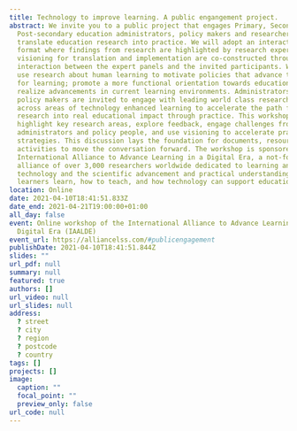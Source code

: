 ```yaml
---
title: Technology to improve learning. A public engangement project.
abstract: We invite you to a public project that engages Primary, Secondary, and
  Post-secondary education administrators, policy makers and researchers to
  translate education research into practice. We will adopt an interactive panel
  format where findings from research are highlighted by research experts, and
  visioning for translation and implementation are co-constructed through
  interaction between the expert panels and the invited participants. We will
  use research about human learning to motivate policies that advance technology
  for learning; promote a more functional orientation towards education; and
  realize advancements in current learning environments. Administrators and
  policy makers are invited to engage with leading world class researchers
  across areas of technology enhanced learning to accelerate the path from
  research into real educational impact through practice. This workshop will
  highlight key research areas, explore feedback, engage challenges from
  administrators and policy people, and use visioning to accelerate practical
  strategies. This discussion lays the foundation for documents, resources, and
  activities to move the conversation forward. The workshop is sponsored by the
  International Alliance to Advance Learning in a Digital Era, a not-for-profit
  alliance of over 3,000 researchers worldwide dedicated to learning and
  technology and the scientific advancement and practical understanding of how
  learners learn, how to teach, and how technology can support education.
location: Online
date: 2021-04-10T18:41:51.833Z
date_end: 2021-04-21T19:00:00+01:00
all_day: false
event: Online workshop of the International Alliance to Advance Learning in the
  Digital Era (IAALDE)
event_url: https://alliancelss.com/#publicengagement
publishDate: 2021-04-10T18:41:51.844Z
slides: ""
url_pdf: null
summary: null
featured: true
authors: []
url_video: null
url_slides: null
address:
  ? street
  ? city
  ? region
  ? postcode
  ? country
tags: []
projects: []
image:
  caption: ""
  focal_point: ""
  preview_only: false
url_code: null
---
```

